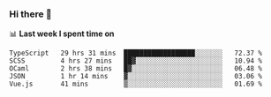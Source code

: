 ### Hi there 👋

<!--
**DBvc/DBvc** is a ✨ _special_ ✨ repository because its `README.md` (this file) appears on your GitHub profile.

Here are some ideas to get you started:

- 🔭 I’m currently working on ...
- 🌱 I’m currently learning ...
- 👯 I’m looking to collaborate on ...
- 🤔 I’m looking for help with ...
- 💬 Ask me about ...
- 📫 How to reach me: ...
- 😄 Pronouns: ...
- ⚡ Fun fact: ...
-->

📊 **Last week I spent time on**
<!--START_SECTION:waka-->
```text
TypeScript   29 hrs 31 mins  ██████████████████░░░░░░░   72.37 % 
SCSS         4 hrs 27 mins   ██▓░░░░░░░░░░░░░░░░░░░░░░   10.94 % 
OCaml        2 hrs 38 mins   █▓░░░░░░░░░░░░░░░░░░░░░░░   06.48 % 
JSON         1 hr 14 mins    ▓░░░░░░░░░░░░░░░░░░░░░░░░   03.06 % 
Vue.js       41 mins         ▒░░░░░░░░░░░░░░░░░░░░░░░░   01.69 % 
```
<!--END_SECTION:waka-->
